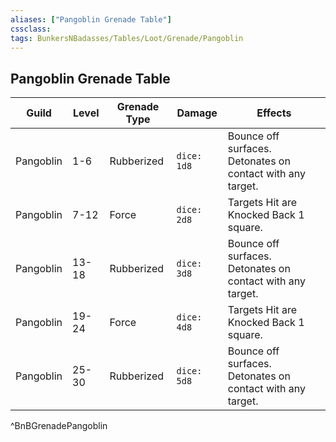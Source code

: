 ```yaml
---
aliases: ["Pangoblin Grenade Table"]
cssclass: 
tags: BunkersNBadasses/Tables/Loot/Grenade/Pangoblin
---
```

## Pangoblin Grenade Table

| Guild | Level | Grenade Type | Damage      | Effects                            |
| ----- | ----- | ------------ | ----------- | ---------------------------------- |
| Pangoblin | 1-6   | Rubberized  | `dice: 1d8` | Bounce off surfaces. Detonates on contact with any target. |
| Pangoblin | 7-12  | Force       | `dice: 2d8` | Targets Hit are Knocked Back 1 square. |
| Pangoblin | 13-18 | Rubberized  | `dice: 3d8` | Bounce off surfaces. Detonates on contact with any target. |
| Pangoblin | 19-24 | Force       | `dice: 4d8` | Targets Hit are Knocked Back 1 square.                                   |
| Pangoblin | 25-30 | Rubberized  | `dice: 5d8` | Bounce off surfaces. Detonates on contact with any target. |
^BnBGrenadePangoblin

